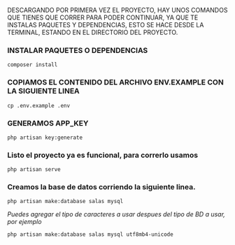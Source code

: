 DESCARGANDO POR PRIMERA VEZ EL PROYECTO, HAY UNOS COMANDOS QUE TIENES QUE CORRER PARA PODER CONTINUAR, YA QUE TE INSTALAS PAQUETES Y DEPENDENCIAS, ESTO SE HACE DESDE LA TERMINAL, ESTANDO EN EL DIRECTORIO DEL PROYECTO. 

### INSTALAR PAQUETES O DEPENDENCIAS

`composer install`


### COPIAMOS EL CONTENIDO DEL ARCHIVO ENV.EXAMPLE CON LA SIGUIENTE LINEA

`cp .env.example .env`

### GENERAMOS APP_KEY 

`php artisan key:generate`

### Listo el proyecto ya es funcional, para correrlo usamos

`php artisan serve`

### Creamos la base de datos corriendo la siguiente linea.

`php artisan make:database salas mysql`

*Puedes agregar el tipo de caracteres a usar despues del tipo de BD a usar, por ejemplo*

`php artisan make:database salas mysql utf8mb4-unicode`